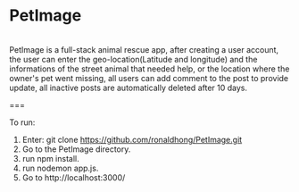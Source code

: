 # PetImage
</br>
PetImage is a full-stack animal rescue app, after creating a user account, the user can enter the geo-location(Latitude and longitude) and the informations of the street animal that needed help, or the location where the owner's pet went missing, all users can add comment to the post to provide update, all inactive posts are automatically deleted after 10 days.
</br>

===

To run:
1. <on command line> Enter: git clone https://github.com/ronaldhong/PetImage.git <br>
2. <on command line> Go to the PetImage directory.<br>
3. <on command line> run npm install. <br>
4. <on command line> run nodemon app.js. <br>
5. <on Browser> Go to http://localhost:3000/  <br> 
